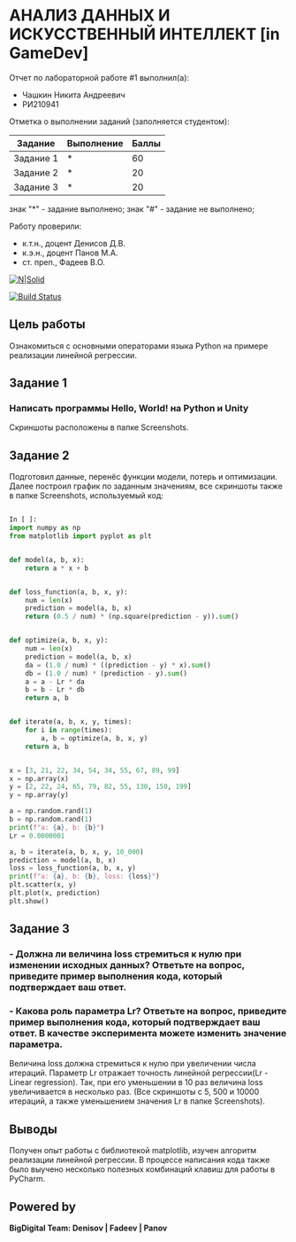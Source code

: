 # АНАЛИЗ ДАННЫХ И ИСКУССТВЕННЫЙ ИНТЕЛЛЕКТ [in GameDev]
Отчет по лабораторной работе #1 выполнил(а):
- Чашкин Никита Андреевич
- РИ210941

Отметка о выполнении заданий (заполняется студентом):

| Задание | Выполнение | Баллы |
| ------ | ------ | ------ |
| Задание 1 | * | 60 |
| Задание 2 | * | 20 |
| Задание 3 | * | 20 |

знак "*" - задание выполнено; знак "#" - задание не выполнено;

Работу проверили:
- к.т.н., доцент Денисов Д.В.
- к.э.н., доцент Панов М.А.
- ст. преп., Фадеев В.О.

[![N|Solid](https://cldup.com/dTxpPi9lDf.thumb.png)](https://nodesource.com/products/nsolid)

[![Build Status](https://travis-ci.org/joemccann/dillinger.svg?branch=master)](https://travis-ci.org/joemccann/dillinger)

## Цель работы
Ознакомиться с основными операторами языка Python на примере реализации линейной регрессии.

## Задание 1
### Написать программы Hello, World! на Python и Unity
Скриншоты расположены в папке Screenshots.

## Задание 2
Подготовил данные, перенёс функции модели, потерь и оптимизации. Далее построил график по заданным значениям, все скриншоты также в папке Screenshots, используемый код: 

```py

In [ ]:
import numpy as np
from matplotlib import pyplot as plt


def model(a, b, x):
    return a * x + b


def loss_function(a, b, x, y):
    num = len(x)
    prediction = model(a, b, x)
    return (0.5 / num) * (np.square(prediction - y)).sum()


def optimize(a, b, x, y):
    num = len(x)
    prediction = model(a, b, x)
    da = (1.0 / num) * ((prediction - y) * x).sum()
    db = (1.0 / num) * (prediction - y).sum()
    a = a - Lr * da
    b = b - Lr * db
    return a, b


def iterate(a, b, x, y, times):
    for i in range(times):
        a, b = optimize(a, b, x, y)
    return a, b


x = [3, 21, 22, 34, 54, 34, 55, 67, 89, 99]
x = np.array(x)
y = [2, 22, 24, 65, 79, 82, 55, 130, 150, 199]
y = np.array(y)

a = np.random.rand(1)
b = np.random.rand(1)
print(f"a: {a}, b: {b}")
Lr = 0.0000001

a, b = iterate(a, b, x, y, 10_000)
prediction = model(a, b, x)
loss = loss_function(a, b, x, y)
print(f"a: {a}, b: {b}, loss: {loss}")
plt.scatter(x, y)
plt.plot(x, prediction)
plt.show()

```


## Задание 3
### - Должна ли величина loss стремиться к нулю при изменении исходных данных? Ответьте на вопрос, приведите пример выполнения кода, который подтверждает ваш ответ.
### - Какова роль параметра Lr? Ответьте на вопрос, приведите пример выполнения кода, который подтверждает ваш ответ. В качестве эксперимента можете изменить значение параметра.
Величина loss должна стремиться к нулю при увеличении числа итераций.
Параметр Lr отражает точность линейной регрессии(Lr - Linear regression). Так, при его уменьшении в 10 раз величина loss увеличивается в несколько раз.
(Все скриншоты с 5, 500 и 10000 итераций, а также уменьшением значения Lr в папке Screenshots).

## Выводы
Получен опыт работы с библиотекой matplotlib, изучен алгоритм реализации линейной регрессии. В процессе написания кода также было выучено несколько полезных комбинаций клавиш для работы в PyCharm.

## Powered by

**BigDigital Team: Denisov | Fadeev | Panov**
